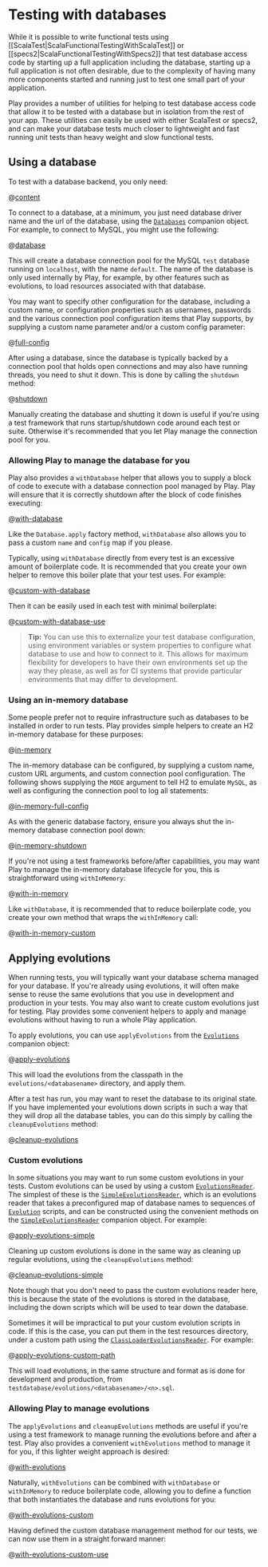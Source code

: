 <!--- Copyright (C) from 2022 The Play Framework Contributors <https://github.com/playframework>, 2011-2021 Lightbend Inc. <https://www.lightbend.com> -->

# Testing with databases

While it is possible to write functional tests using [[ScalaTest|ScalaFunctionalTestingWithScalaTest]] or [[specs2|ScalaFunctionalTestingWithSpecs2]] that test database access code by starting up a full application including the database, starting up a full application is not often desirable, due to the complexity of having many more components started and running just to test one small part of your application.

Play provides a number of utilities for helping to test database access code that allow it to be tested with a database but in isolation from the rest of your app.  These utilities can easily be used with either ScalaTest or specs2, and can make your database tests much closer to lightweight and fast running unit tests than heavy weight and slow functional tests.

## Using a database

To test with a database backend, you only need:

@[content](code/database/databases.sbt)

To connect to a database, at a minimum, you just need database driver name and the url of the database, using the [`Databases`](api/scala/play/api/db/Databases$.html) companion object.  For example, to connect to MySQL, you might use the following:

@[database](code/database/ScalaTestingWithDatabases.scala)

This will create a database connection pool for the MySQL `test` database running on `localhost`, with the name `default`.  The name of the database is only used internally by Play, for example, by other features such as evolutions, to load resources associated with that database.

You may want to specify other configuration for the database, including a custom name, or configuration properties such as usernames, passwords and the various connection pool configuration items that Play supports, by supplying a custom name parameter and/or a custom config parameter:

@[full-config](code/database/ScalaTestingWithDatabases.scala)

After using a database, since the database is typically backed by a connection pool that holds open connections and may also have running threads, you need to shut it down.  This is done by calling the `shutdown` method:

@[shutdown](code/database/ScalaTestingWithDatabases.scala)

Manually creating the database and shutting it down is useful if you're using a test framework that runs startup/shutdown code around each test or suite.  Otherwise it's recommended that you let Play manage the connection pool for you.

### Allowing Play to manage the database for you

Play also provides a `withDatabase` helper that allows you to supply a block of code to execute with a database connection pool managed by Play.  Play will ensure that it is correctly shutdown after the block of code finishes executing:

@[with-database](code/database/ScalaTestingWithDatabases.scala)

Like the `Database.apply` factory method, `withDatabase` also allows you to pass a custom `name` and `config` map if you please.

Typically, using `withDatabase` directly from every test is an excessive amount of boilerplate code.  It is recommended that you create your own helper to remove this boiler plate that your test uses.  For example:

@[custom-with-database](code/database/ScalaTestingWithDatabases.scala)

Then it can be easily used in each test with minimal boilerplate:

@[custom-with-database-use](code/database/ScalaTestingWithDatabases.scala)

> **Tip:** You can use this to externalize your test database configuration, using environment variables or system properties to configure what database to use and how to connect to it.  This allows for maximum flexibility for developers to have their own environments set up the way they please, as well as for CI systems that provide particular environments that may differ to development.

### Using an in-memory database

Some people prefer not to require infrastructure such as databases to be installed in order to run tests.  Play provides simple helpers to create an H2 in-memory database for these purposes:

@[in-memory](code/database/ScalaTestingWithDatabases.scala)

The in-memory database can be configured, by supplying a custom name, custom URL arguments, and custom connection pool configuration.  The following shows supplying the `MODE` argument to tell H2 to emulate `MySQL`, as well as configuring the connection pool to log all statements:

@[in-memory-full-config](code/database/ScalaTestingWithDatabases.scala)

As with the generic database factory, ensure you always shut the in-memory database connection pool down:

@[in-memory-shutdown](code/database/ScalaTestingWithDatabases.scala)

If you're not using a test frameworks before/after capabilities, you may want Play to manage the in-memory database lifecycle for you, this is straightforward using `withInMemory`:

@[with-in-memory](code/database/ScalaTestingWithDatabases.scala)

Like `withDatabase`, it is recommended that to reduce boilerplate code, you create your own method that wraps the `withInMemory` call:

@[with-in-memory-custom](code/database/ScalaTestingWithDatabases.scala)

## Applying evolutions

When running tests, you will typically want your database schema managed for your database.  If you're already using evolutions, it will often make sense to reuse the same evolutions that you use in development and production in your tests.  You may also want to create custom evolutions just for testing.  Play provides some convenient helpers to apply and manage evolutions without having to run a whole Play application.

To apply evolutions, you can use `applyEvolutions` from the [`Evolutions`](api/scala/play/api/db/evolutions/Evolutions$.html) companion object:

@[apply-evolutions](code/database/ScalaTestingWithDatabases.scala)

This will load the evolutions from the classpath in the `evolutions/<databasename>` directory, and apply them.

After a test has run, you may want to reset the database to its original state.  If you have implemented your evolutions down scripts in such a way that they will drop all the database tables, you can do this simply by calling the `cleanupEvolutions` method:

@[cleanup-evolutions](code/database/ScalaTestingWithDatabases.scala)

### Custom evolutions

In some situations you may want to run some custom evolutions in your tests.  Custom evolutions can be used by using a custom [`EvolutionsReader`](api/scala/play/api/db/evolutions/EvolutionsReader.html).  The simplest of these is the [`SimpleEvolutionsReader`](api/scala/play/api/db/evolutions/SimpleEvolutionsReader.html), which is an evolutions reader that takes a preconfigured map of database names to sequences of [`Evolution`](api/scala/play/api/db/evolutions/Evolution.html) scripts, and can be constructed using the convenient methods on the [`SimpleEvolutionsReader`](api/scala/play/api/db/evolutions/SimpleEvolutionsReader$.html) companion object.  For example:

@[apply-evolutions-simple](code/database/ScalaTestingWithDatabases.scala)

Cleaning up custom evolutions is done in the same way as cleaning up regular evolutions, using the `cleanupEvolutions` method:

@[cleanup-evolutions-simple](code/database/ScalaTestingWithDatabases.scala)

Note though that you don't need to pass the custom evolutions reader here, this is because the state of the evolutions is stored in the database, including the down scripts which will be used to tear down the database.

Sometimes it will be impractical to put your custom evolution scripts in code.  If this is the case, you can put them in the test resources directory, under a custom path using the [`ClassLoaderEvolutionsReader`](api/scala/play/api/db/evolutions/ClassLoaderEvolutionsReader.html).  For example:

@[apply-evolutions-custom-path](code/database/ScalaTestingWithDatabases.scala)

This will load evolutions, in the same structure and format as is done for development and production, from `testdatabase/evolutions/<databasename>/<n>.sql`.

### Allowing Play to manage evolutions

The `applyEvolutions` and `cleanupEvolutions` methods are useful if you're using a test framework to manage running the evolutions before and after a test.  Play also provides a convenient `withEvolutions` method to manage it for you, if this lighter weight approach is desired:

@[with-evolutions](code/database/ScalaTestingWithDatabases.scala)

Naturally, `withEvolutions` can be combined with `withDatabase` or `withInMemory` to reduce boilerplate code, allowing you to define a function that both instantiates the database and runs evolutions for you:

@[with-evolutions-custom](code/database/ScalaTestingWithDatabases.scala)

Having defined the custom database management method for our tests, we can now use them in a straight forward manner:

@[with-evolutions-custom-use](code/database/ScalaTestingWithDatabases.scala)
